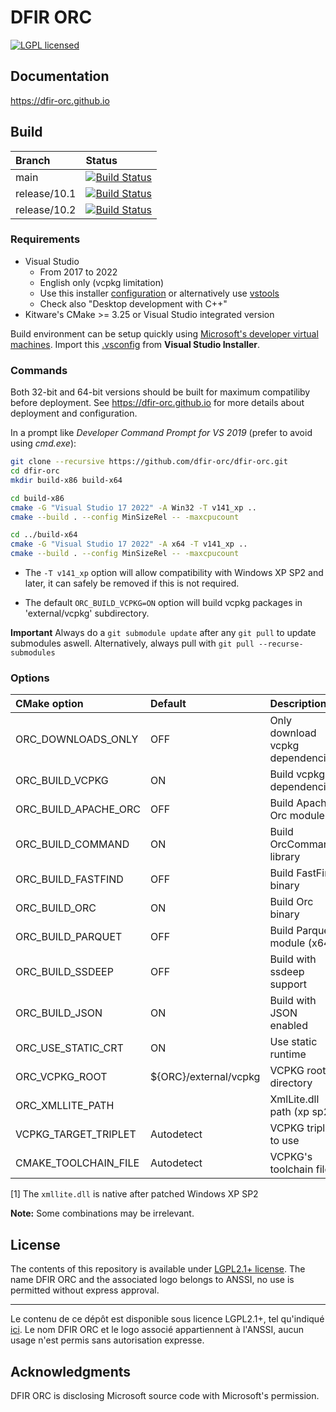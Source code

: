# DFIR ORC
[![LGPL licensed][img-license]](./LICENSE.txt)


## Documentation
https://dfir-orc.github.io


## Build
| Branch       | Status                                                                                                                                                                                                                          |
|:-------------|:--------------------------------------------------------------------------------------------------------------------------------------------------------------------------------------------------------------------------------|
| main         | [![Build Status](https://dev.azure.com/dfir-orc/dfir-orc/_apis/build/status/DFIR-ORC.dfir-orc?branchName=main)](https://dev.azure.com/dfir-orc/dfir-orc/_build/latest?definitionId=1&branchName=main)                     |
| release/10.1 | [![Build Status](https://dev.azure.com/dfir-orc/dfir-orc/_apis/build/status/DFIR-ORC.dfir-orc?branchName=release/10.1.x)](https://dev.azure.com/dfir-orc/dfir-orc/_build/latest?definitionId=1&branchName=release/10.1.x) |
| release/10.2 | [![Build Status](https://dev.azure.com/dfir-orc/dfir-orc/_apis/build/status/DFIR-ORC.dfir-orc?branchName=release/10.2.x)](https://dev.azure.com/dfir-orc/dfir-orc/_build/latest?definitionId=1&branchName=release/10.2.x) |

### Requirements
- Visual Studio
  - From 2017 to 2022
  - English only (vcpkg limitation)
  - Use this installer [configuration](.vsconfig) or alternatively use [vstools](docs/vstools/vstools.md)
  - Check also "Desktop development with C++"
- Kitware's CMake >= 3.25 or Visual Studio integrated version

Build environment can be setup quickly using [Microsoft's developer virtual machines](https://developer.microsoft.com/en-us/windows/downloads/virtual-machines). Import this [.vsconfig](.vsconfig) from **Visual Studio Installer**.


### Commands
Both 32-bit and 64-bit versions should be built for maximum compatiliby before deployment. See https://dfir-orc.github.io for more details about deployment and configuration.

In a prompt like *Developer Command Prompt for VS 2019* (prefer to avoid using *cmd.exe*):

```bash
git clone --recursive https://github.com/dfir-orc/dfir-orc.git
cd dfir-orc
mkdir build-x86 build-x64

cd build-x86
cmake -G "Visual Studio 17 2022" -A Win32 -T v141_xp ..
cmake --build . --config MinSizeRel -- -maxcpucount

cd ../build-x64
cmake -G "Visual Studio 17 2022" -A x64 -T v141_xp ..
cmake --build . --config MinSizeRel -- -maxcpucount
```

* The `-T v141_xp` option will allow compatibility with Windows XP SP2 and later, it can safely be removed if this is not required.

* The default `ORC_BUILD_VCPKG=ON` option will build vcpkg packages in 'external/vcpkg' subdirectory.

**Important** Always do a `git submodule update` after any `git pull` to update submodules aswell. Alternatively, always pull with `git pull --recurse-submodules`


### Options

| CMake option         | Default               | Description                      |
|:---------------------|:----------------------|:---------------------------------|
| ORC_DOWNLOADS_ONLY   | OFF                   | Only download vcpkg dependencies |
| ORC_BUILD_VCPKG      | ON                    | Build vcpkg dependencies         |
| ORC_BUILD_APACHE_ORC | OFF                   | Build Apache Orc module          |
| ORC_BUILD_COMMAND    | ON                    | Build OrcCommand library         |
| ORC_BUILD_FASTFIND   | OFF                   | Build FastFind binary            |
| ORC_BUILD_ORC        | ON                    | Build Orc binary                 |
| ORC_BUILD_PARQUET    | OFF                   | Build Parquet module (x64)       |
| ORC_BUILD_SSDEEP     | OFF                   | Build with ssdeep support        |
| ORC_BUILD_JSON       | ON                    | Build with JSON enabled          |
| ORC_USE_STATIC_CRT   | ON                    | Use static runtime               |
| ORC_VCPKG_ROOT       | ${ORC}/external/vcpkg | VCPKG root directory             |
| ORC_XMLLITE_PATH     |                       | XmlLite.dll path (xp sp2)        |
| VCPKG_TARGET_TRIPLET | Autodetect            | VCPKG triplet to use             |
| CMAKE_TOOLCHAIN_FILE | Autodetect            | VCPKG's toolchain file           |

[1] The `xmllite.dll` is native after patched Windows XP SP2

**Note:** Some combinations may be irrelevant.


## License

The contents of this repository is available under [LGPL2.1+ license](LICENSE.txt).
The name DFIR ORC and the associated logo belongs to ANSSI, no use is permitted without express approval.

---

Le contenu de ce dépôt est disponible sous licence LGPL2.1+, tel qu'indiqué [ici](LICENSE.txt).
Le nom DFIR ORC et le logo associé appartiennent à l'ANSSI, aucun usage n'est permis sans autorisation expresse.


## Acknowledgments
DFIR ORC is disclosing Microsoft source code with Microsoft's permission.

[img-license]: https://img.shields.io/github/license/DFIR-ORC/dfir-orc
